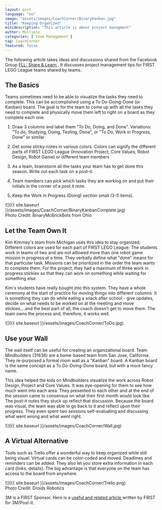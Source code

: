 ```yaml
---
layout: post
language: "en"
image: "assets/images/CoachCorner/BinaryKanban.jpg"
title: "Keeping Organized"
minidescription: "This article is about project managment"
author: Multiple
categories: [ Team Management ]
tag: CoachCorner
featured: false
---
```

The following article takes ideas and discussions shared from the Facebook Group <a href="https://www.facebook.com/groups/FLLShareandLearn/">FLL: Share & Learn </a>. It discusses project management tips for FIRST LEGO League teams shared by teams.
 

## The Basics

Teams sometimes need to be able to visualize the tasks they need to complete. This can be accomplished using a To Do-Doing-Done (or Kanban) board. The goal is for the team to come up with all the tasks they need to complete and physically move them left to right on a board as they complete each one.

1) Draw 3 columns and label them "To Do, Doing, and Done".  Variations: "To do, Studying, Doing, Testing, Done", or "To Do, Work in Progress, Done" or similar <br>

2) Get some sticky-notes in various colors. Colors can signify the different parts of FIRST LEGO League (Innovation Project, Core Values, Robot Design, Robot Game) or different team members <br>

3) As a team, brainstorm all the tasks your team has to get done this season. Write out each task on a post-it. <br>

4) Team members can pick which tasks they are working on and put their initials in the corner of a post it note. <br>

5)  Keep the Work in Progress (Doing) section small (3-5 items). <br>

![]({{ site.baseurl }}/assets/images/CoachCorner/BinaryKanbanComplete.jpg)
<br>Photo Credit: BinaryMcBrickBots from Ohio


## Let the Team Own It

Kim Kimmey's team from Michigan uses this idea to stay organized. Different colors are used for each part of FIRST LEGO League. The students work in teams of two and are not alllowed more than one robot game mission in progress at a time. They verbally define what "done" means for that particular task. Missions can be prioritized in the order the team wants to complete them. For the project, they had a maximum of three work in progress stickies so that they can work on something while waiting for something else. 

Kim's students have really bought into this system. They have a whole ceremony at the start of practice for moving things into different columns. It is something they can do while eating a snack after school - give updates, decide on what needs to be worked on at the meeting and move stickies....and the best part of all, the coach doesn't get to move them. The team owns the process and, therefore, it works well.

![]({{ site.baseurl }}/assets/images/CoachCorner/ToDo.jpg)


## Use your Wall

The wall itself can be useful for creating an organizational board.  Team Mindbuilders (31636) are a home-based team from San Jose, California. They re-purposed a formal room wall as a "Kanban" board.  A Kanban board is the same concept as a To Do-Doing-Done board, but with a more fancy name. 

This idea helped the kids on Mindbuilders visualize the work across Robot Design, Project and Core Values.  It was eye-opening for them to see how much went into each area. They presented to each other and at the end of the session came to consensus on what their first month would look like. The post-it notes they stuck up reflect that discussion. Because the board was visual, the team was able to go back to it and reflect upon their progress. They even spent two sessions self-evaluating and discussing what went wrong and what went right.  

![]({{ site.baseurl }}/assets/images/CoachCorner/Wall.jpg)

## A Virtual Alternative

Tools such as Trello offer a wonderful way to keep organized while still being visual. Virtual cards can be color-coded and moved. Deadlines and reminders can be added. They also let you store extra information in each card (links, details). The big advantage is that everyone on the team has access to the board from anywhere.

![]({{ site.baseurl }}/assets/images/CoachCorner/Trello.png)
<br>
Photo Credit: Droids Robotics


3M is a FIRST Sponsor. Here is a <a href= "https://www.post-it.com/3M/en_US/post-it/ideas/articles/agile-scrum-first/"> useful and related article </a> written by FIRST for 3M/Post-it.




